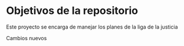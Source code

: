 # Objetivos de la repositorio

Este proyecto se encarga de manejar los planes de la liga de la justicia

Cambios nuevos